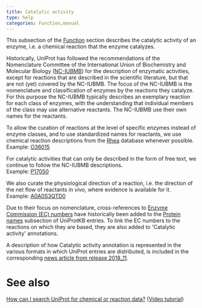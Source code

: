 ```yaml
---
title: Catalytic activity
type: help
categories: Function,manual
---
```


This subsection of the [Function](https://www.uniprot.org/help/function_section) section describes the catalytic activity of an enzyme, i.e. a chemical reaction that the enzyme catalyzes.

Historically, UniProt has followed the recommendations of the Nomenclature Committee of the International Union of Biochemistry and Molecular Biology ([NC-IUBMB](http://www.chem.qmul.ac.uk/iubmb/enzyme/)) for the description of enzymatic activities, except for reactions that are described in the scientific literature, but that are not (yet) covered by the NC-IUBMB. The focus of the NC-IUBMB is the nomenclature and classification of enzymes by the reactions they catalyze. For this purpose the NC-IUBMB typically describes an exemplary reaction for each class of enzymes, with the understanding that individual members of the class may use alternative reactants. The NC-IUBMB use their own names for the reactants.

To allow the curation of reactions at the level of specific enzymes instead of enzyme classes, and to use standardized names for reactants, we use chemical reaction descriptions from the [Rhea](https://www.rhea-db.org/) database whenever possible.  
Example: [O36015](https://www.uniprot.org/uniprotkb/O36015)

For catalytic activities that can only be described in the form of free text, we continue to follow the NC-IUBMB descriptions.  
Example: [P17050](https://www.uniprot.org/uniprotkb/P17050)

We also curate the physiological direction of a reaction, i.e. the direction of the net flow of reactants _in vivo_, where evidence is available for it.  
Example: [A0A0S3QTD0](https://www.uniprot.org/uniprotkb/A0A0S3QTD0)

Due to their focus on nomenclature, cross-references to [Enzyme Commission (EC) numbers](https://en.wikipedia.org/wiki/Enzyme_Commission_number) have historically been added to the [Protein names](https://www.uniprot.org/help/protein_names) subsection of UniProtKB entries. To link the EC numbers to the reactions on which they are based, they are also added to 'Catalytic activity' annotations.

A description of how Catalytic activity annotation is represented in the various formats in which UniProt entries are distributed, is included in the corresponding [news article from release 2018_11](https://www.uniprot.org/release-notes/2018-12-05-release).

# See also

[How can I search UniProt for chemical or reaction data?](https://www.uniprot.org/help/chemical_data_search) ([Video tutorial](https://www.youtube.com/watch?v=5eW-eZJ08wc))
